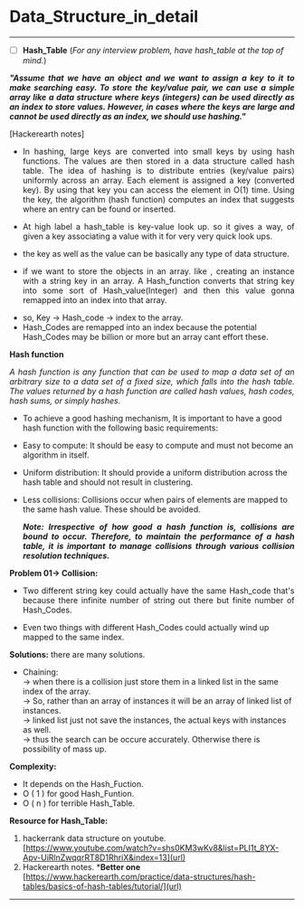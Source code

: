 # Data_Structure_in_detail
----------------------------------------------------------------------------------------------------------------------------------------
- [ ] **Hash_Table** (_For any interview problem, have hash_table at the top of mind._)<br/> 

**_<p align="justify">"Assume that we have an object and we want to assign a key to it to make searching easy. To store the key/value pair, we can use a simple array like a data structure where keys (integers) can be used directly as an index to store values. However, in cases where the keys are large and cannot be used directly as an index, we should use hashing."<p/>_**[Hackerearth notes]

- <p align="justify">In hashing, large keys are converted into small keys by using hash functions. The values are then stored in a data structure called hash table. The idea of hashing is to distribute entries (key/value pairs) uniformly across an array. Each element is assigned a key (converted key). By using that key you can access the element in O(1) time. Using the key, the algorithm (hash function) computes an index that suggests where an entry can be found or inserted.<p/>
- <p align="justify">At high label a hash_table is key-value look up. so it gives a way, of given  a key associating a value with it for very very quick look ups.<p/>
- the key as well as the value can be basically any type of data structure. 
- <p align="justify">if we want to store the objects in an array. like , creating an instance with a string key in an array.  A Hash_function converts that string key into some sort of Hash_value(Integer) and then this value gonna remapped into an index into that array.<p/>
- so, Key -> Hash_code -> index to the array.
- Hash_Codes are remapped into an index because the potential Hash_Codes may be billion or more but an array cant effort these.

**Hash function**
_<p align="justify">A hash function is any function that can be used to map a data set of an arbitrary size to a data set of a fixed size, which falls into the hash table. The values returned by a hash function are called hash values, hash codes, hash sums, or simply hashes.<p/>_
- To achieve a good hashing mechanism, It is important to have a good hash function with the following basic requirements:

- Easy to compute: It should be easy to compute and must not become an algorithm in itself.

- Uniform distribution: It should provide a uniform distribution across the hash table and should not result in clustering.

- Less collisions: Collisions occur when pairs of elements are mapped to the same hash value. These should be avoided.
   _<p align="justify"> **Note: Irrespective of how good a hash function is, collisions are bound to occur. Therefore, to maintain the performance of a hash table, it is important to manage collisions through various collision resolution techniques.**<p/>_

**Problem 01-> Collision:**

- <p align="justify">Two different string key could actually have the same Hash_code that's  because there infinite number of string out there but finite number of Hash_Codes.<p/>
- Even two things with different Hash_Codes could actually wind up mapped to the same index.

**Solutions:**
there are many solutions.

- Chaining: <br/>
  -> when there is a collision just store them in a linked list in the same index of the array.<br/>
  -> So, rather than an array of instances it will be an array of linked list of instances.<br/>
  -> linked list just not save the instances, the actual keys with instances as well.<br/>
  -> thus the search can be occure accurately. Otherwise there is possibility of mass up.

**Complexity:**
- It depends on the Hash_Fuction.
- O ( 1 ) for good Hash_Funtion.
- O ( n ) for terrible Hash_Table.

**Resource for Hash_Table:**

1. hackerrank data structure on youtube.<br/>
[https://www.youtube.com/watch?v=shs0KM3wKv8&list=PLI1t_8YX-Apv-UiRlnZwqqrRT8D1RhriX&index=13](url)
2. Hackerearth notes. ***Better one**<br/>
[https://www.hackerearth.com/practice/data-structures/hash-tables/basics-of-hash-tables/tutorial/](url) 
----------------------------------------------------------------------------------------------------------------------------------------
